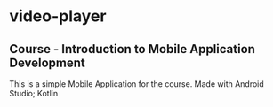# video-player

## Course - Introduction to Mobile Application Development

This is a simple Mobile Application for the course.  Made with Android Studio; Kotlin 
